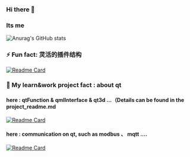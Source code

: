 ### Hi there 👋

### Its me
![Anurag's GitHub stats](https://github-readme-stats.vercel.app/api?username=1900Linz&show_icons=true) <br/> 

### ⚡ Fun fact: 灵活的插件结构
[![Readme Card](https://github-readme-stats.vercel.app/api/pin/?username=1900Linz&repo=Qt-Plugin-platform)](https://github.com/anuraghazra/github-readme-stats) <br/>

### 🔭 My learn&work project fact : about qt
#### here : qtFunction & qmlInterface & qt3d ...（Details can be found in the project_readme.md
[![Readme Card](https://github-readme-stats.vercel.app/api/pin/?username=1900Linz&repo=MyQtCode)](https://github.com/anuraghazra/github-readme-stats) <br/>
#### here : communication on qt, such as  modbus 、 mqtt ....
[![Readme Card](https://github-readme-stats.vercel.app/api/pin/?username=1900Linz&repo=QtCommunication)](https://github.com/anuraghazra/github-readme-stats) <br/>
<!--
**1900Linz/1900Linz** is a ✨ _special_ ✨ repository because its `README.md` (this file) appears on your GitHub profile.

Here are some ideas to get you started:

- 🔭 I’m currently working on ...
- 🌱 I’m currently learning ...
- 👯 I’m looking to collaborate on ...
- 🤔 I’m looking for help with ...
- 💬 Ask me about ...
- 📫 How to reach me: ...
- 😄 Pronouns: ...
- ⚡ Fun fact: ...
-->
